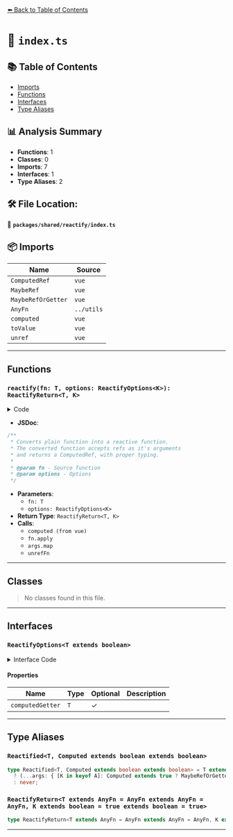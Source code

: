 [⬅️ Back to Table of Contents](../../../index.md)

# 📄 `index.ts`

## 📚 Table of Contents

- [Imports](#imports)
- [Functions](#functions)
- [Interfaces](#interfaces)
- [Type Aliases](#type-aliases)

## 📊 Analysis Summary

- **Functions**: 1
- **Classes**: 0
- **Imports**: 7
- **Interfaces**: 1
- **Type Aliases**: 2

## 🛠️ File Location:
📂 **`packages/shared/reactify/index.ts`**

## 📦 Imports

| Name | Source |
|------|--------|
| `ComputedRef` | `vue` |
| `MaybeRef` | `vue` |
| `MaybeRefOrGetter` | `vue` |
| `AnyFn` | `../utils` |
| `computed` | `vue` |
| `toValue` | `vue` |
| `unref` | `vue` |


---

## Functions

### `reactify(fn: T, options: ReactifyOptions<K>): ReactifyReturn<T, K>`

<details><summary>Code</summary>

```ts
export function reactify<T extends AnyFn, K extends boolean = true>(fn: T, options?: ReactifyOptions<K>): ReactifyReturn<T, K> {
  const unrefFn = options?.computedGetter === false ? unref : toValue
  return function (this: any, ...args: any[]) {
    return computed(() => fn.apply(this, args.map(i => unrefFn(i))))
  } as any
}
```
</details>

- **JSDoc**:
```ts
/**
 * Converts plain function into a reactive function.
 * The converted function accepts refs as it's arguments
 * and returns a ComputedRef, with proper typing.
 *
 * @param fn - Source function
 * @param options - Options
 */
```

- **Parameters**:
  - `fn: T`
  - `options: ReactifyOptions<K>`
- **Return Type**: `ReactifyReturn<T, K>`
- **Calls**:
  - `computed (from vue)`
  - `fn.apply`
  - `args.map`
  - `unrefFn`

---

## Classes

> No classes found in this file.


---

## Interfaces

### `ReactifyOptions<T extends boolean>`

<details><summary>Interface Code</summary>

```ts
export interface ReactifyOptions<T extends boolean> {
  /**
   * Accept passing a function as a reactive getter
   *
   * @default true
   */
  computedGetter?: T
}
```
</details>

#### Properties

| Name | Type | Optional | Description |
|------|------|----------|-------------|
| `computedGetter` | `T` | ✓ |  |


---

## Type Aliases

### `Reactified<T, Computed extends boolean extends boolean>`

```ts
type Reactified<T, Computed extends boolean extends boolean> = T extends (...args: infer A) => infer R
  ? (...args: { [K in keyof A]: Computed extends true ? MaybeRefOrGetter<A[K]> : MaybeRef<A[K]> }) => ComputedRef<R>
  : never;
```

### `ReactifyReturn<T extends AnyFn = AnyFn extends AnyFn = AnyFn, K extends boolean = true extends boolean = true>`

```ts
type ReactifyReturn<T extends AnyFn = AnyFn extends AnyFn = AnyFn, K extends boolean = true extends boolean = true> = Reactified<T, K>;
```


---